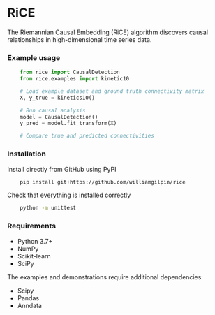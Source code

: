 # RiCE

The Riemannian Causal Embedding (RiCE) algorithm discovers causal relationships in high-dimensional time series data.

### Example usage

```python
    from rice import CausalDetection
    from rice.examples import kinetic10

    # Load example dataset and ground truth connectivity matrix
    X, y_true = kinetics10()

    # Run causal analysis
    model = CausalDetection()
    y_pred = model.fit_transform(X)

    # Compare true and predicted connectivities
```


### Installation

Install directly from GitHub using PyPI

```bash
    pip install git+https://github.com/williamgilpin/rice
```

Check that everything is installed correctly

```bash
    python -m unittest
```


### Requirements

+ Python 3.7+
+ NumPy
+ Scikit-learn
+ SciPy

The examples and demonstrations require additional dependencies:

+ Scipy
+ Pandas
+ Anndata




